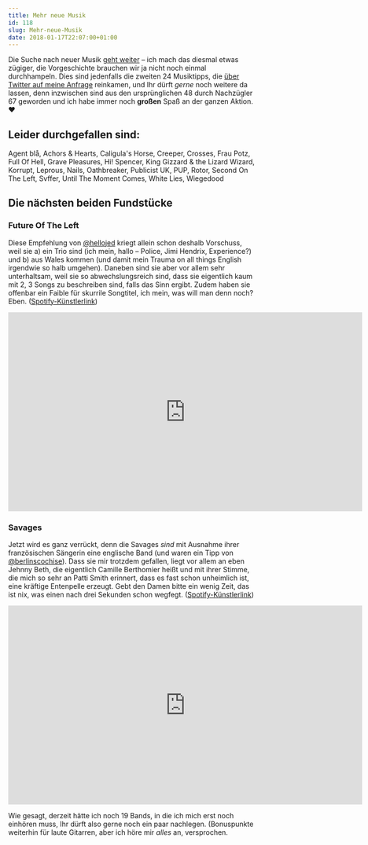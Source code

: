 ```yaml
---
title: Mehr neue Musik
id: 118
slug: Mehr-neue-Musik
date: 2018-01-17T22:07:00+01:00
---
```


Die Suche nach neuer Musik [geht weiter](/archiv/117/Mein-einziger-Neujahrsvorsatz-2018.html) – ich mach das diesmal etwas zügiger, die Vorgeschichte brauchen wir ja nicht noch einmal durchhampeln. Dies sind jedenfalls die zweiten 24 Musiktipps, die [über Twitter auf meine Anfrage](https://twitter.com/yellowled/status/948272373329027073) reinkamen, und Ihr dürft _gerne_ noch weitere da lassen, denn inzwischen sind aus den ursprünglichen 48 durch Nachzügler 67 geworden und ich habe immer noch **großen** Spaß an der ganzen Aktion. ♥

## Leider durchgefallen sind:

Agent blå, Achors & Hearts, Caligula's Horse, Creeper, Crosses, Frau Potz, Full Of Hell, Grave Pleasures, Hi! Spencer, King Gizzard & the Lizard Wizard, Korrupt, Leprous, Nails, Oathbreaker, Publicist UK, PUP, Rotor, Second On The Left, Svffer, Until The Moment Comes, White Lies, Wiegedood

## Die nächsten beiden Fundstücke

### Future Of The Left

Diese Empfehlung von [@hellojed](https://twitter.com/hellojed) kriegt allein schon deshalb Vorschuss, weil sie a) ein Trio sind (ich mein, hallo – Police, Jimi Hendrix, Experience?) und b) aus Wales kommen (und damit mein Trauma on all things English irgendwie so halb umgehen). Daneben sind sie aber vor allem sehr unterhaltsam, weil sie so abwechslungsreich sind, dass sie eigentlich kaum mit 2, 3 Songs zu beschreiben sind, falls das Sinn ergibt. Zudem haben sie offenbar ein Faible für skurrile Songtitel, ich mein, was will man denn noch? Eben. ([Spotify-Künstlerlink](https://open.spotify.com/artist/4waRXR1luGWkwHOPZUjz2W))

<div class="responsive-embed"><iframe width="720" height="405" src="https://www.youtube-nocookie.com/embed/eCvCBkx50mI?rel=0" frameborder="0" allow="autoplay; encrypted-media" allowfullscreen></iframe></div>

### Savages

Jetzt wird es ganz verrückt, denn die Savages _sind_ mit Ausnahme ihrer französischen Sängerin eine englische Band (und waren ein Tipp von [@berlinscochise](https://twitter.com/berlinscochise)). Dass sie mir trotzdem gefallen, liegt vor allem an eben Jehnny Beth, die eigentlich Camille Berthomier heißt und mit ihrer Stimme, die mich so sehr an Patti Smith erinnert, dass es fast schon unheimlich ist, eine kräftige Entenpelle erzeugt. Gebt den Damen bitte ein wenig Zeit, das ist nix, was einen nach drei Sekunden schon wegfegt. ([Spotify-Künstlerlink](https://open.spotify.com/artist/1WFsBUAgQmrGQQEUyFKS60))

<div class="responsive-embed"><iframe width="720" height="405" src="https://www.youtube-nocookie.com/embed/Y7ZpPsaMNMM?rel=0" frameborder="0" allow="autoplay; encrypted-media" allowfullscreen></iframe></div>

Wie gesagt, derzeit hätte ich noch 19 Bands, in die ich mich erst noch einhören muss, Ihr dürft also gerne noch ein paar nachlegen. (Bonuspunkte weiterhin für laute Gitarren, aber ich höre mir _alles_ an, versprochen.
